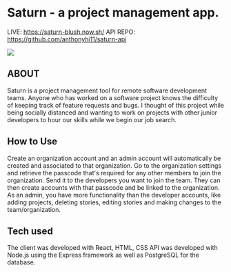# Saturn - a project management app.

LIVE: https://saturn-blush.now.sh/
API REPO: https://github.com/anthonyhi11/saturn-api

![](https://media.giphy.com/media/Ynf1JVlfTPQoYA6zMn/giphy.gif)

## ABOUT

Saturn is a project management tool for remote software development teams. Anyone who has worked on a software project knows the difficulty of keeping track of feature requests and bugs. I thought of this project while being socially distanced and wanting to work on projects with other junior developers to hour our skills while we begin our job search.

## How to Use

Create an organization account and an admin account will automatically be created and associated to that organization. Go to the organization settings and retrieve the passcode that's required for any other members to join the organization. Send it to the developers you want to join the team. They can then create accounts with that passcode and be linked to the organization. As an admin, you have more functionality than the developer accounts, like adding projects, deleting stories, editing stories and making changes to the team/organization.

## Tech used

The client was developed with React, HTML, CSS
API was developed with Node.js using the Express framework as well as PostgreSQL for the database.
